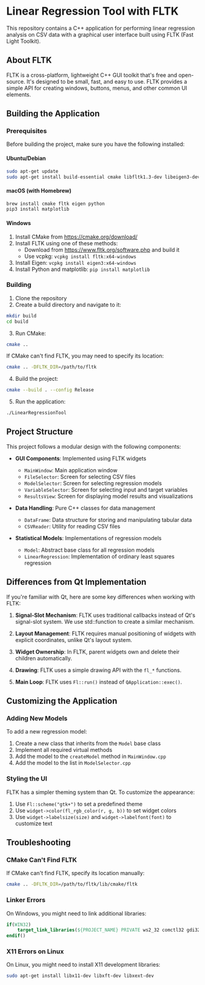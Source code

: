 # Linear Regression Tool with FLTK

This repository contains a C++ application for performing linear regression analysis on CSV data with a graphical user interface built using FLTK (Fast Light Toolkit).

## About FLTK

FLTK is a cross-platform, lightweight C++ GUI toolkit that's free and open-source. It's designed to be small, fast, and easy to use. FLTK provides a simple API for creating windows, buttons, menus, and other common UI elements.

## Building the Application

### Prerequisites

Before building the project, make sure you have the following installed:

#### Ubuntu/Debian
```bash
sudo apt-get update
sudo apt-get install build-essential cmake libfltk1.3-dev libeigen3-dev python3-dev python3-matplotlib
```

#### macOS (with Homebrew)
```bash
brew install cmake fltk eigen python
pip3 install matplotlib
```

#### Windows
1. Install CMake from https://cmake.org/download/
2. Install FLTK using one of these methods:
   - Download from https://www.fltk.org/software.php and build it
   - Use vcpkg: `vcpkg install fltk:x64-windows`
3. Install Eigen: `vcpkg install eigen3:x64-windows`
4. Install Python and matplotlib: `pip install matplotlib`

### Building

1. Clone the repository
2. Create a build directory and navigate to it:
```bash
mkdir build
cd build
```

3. Run CMake:
```bash
cmake .. 
```

If CMake can't find FLTK, you may need to specify its location:
```bash
cmake .. -DFLTK_DIR=/path/to/fltk
```

4. Build the project:
```bash
cmake --build . --config Release
```

5. Run the application:
```bash
./LinearRegressionTool
```

## Project Structure

This project follows a modular design with the following components:

- **GUI Components**: Implemented using FLTK widgets
  - `MainWindow`: Main application window
  - `FileSelector`: Screen for selecting CSV files
  - `ModelSelector`: Screen for selecting regression models
  - `VariableSelector`: Screen for selecting input and target variables
  - `ResultsView`: Screen for displaying model results and visualizations

- **Data Handling**: Pure C++ classes for data management
  - `DataFrame`: Data structure for storing and manipulating tabular data
  - `CSVReader`: Utility for reading CSV files

- **Statistical Models**: Implementations of regression models
  - `Model`: Abstract base class for all regression models
  - `LinearRegression`: Implementation of ordinary least squares regression

## Differences from Qt Implementation

If you're familiar with Qt, here are some key differences when working with FLTK:

1. **Signal-Slot Mechanism**: FLTK uses traditional callbacks instead of Qt's signal-slot system. We use std::function to create a similar mechanism.

2. **Layout Management**: FLTK requires manual positioning of widgets with explicit coordinates, unlike Qt's layout system.

3. **Widget Ownership**: In FLTK, parent widgets own and delete their children automatically.

4. **Drawing**: FLTK uses a simple drawing API with the `fl_*` functions.

5. **Main Loop**: FLTK uses `Fl::run()` instead of `QApplication::exec()`.

## Customizing the Application

### Adding New Models

To add a new regression model:

1. Create a new class that inherits from the `Model` base class
2. Implement all required virtual methods
3. Add the model to the `createModel` method in `MainWindow.cpp`
4. Add the model to the list in `ModelSelector.cpp`

### Styling the UI

FLTK has a simpler theming system than Qt. To customize the appearance:

1. Use `Fl::scheme("gtk+")` to set a predefined theme
2. Use `widget->color(fl_rgb_color(r, g, b))` to set widget colors
3. Use `widget->labelsize(size)` and `widget->labelfont(font)` to customize text

## Troubleshooting

### CMake Can't Find FLTK

If CMake can't find FLTK, specify its location manually:
```bash
cmake .. -DFLTK_DIR=/path/to/fltk/lib/cmake/fltk
```

### Linker Errors

On Windows, you might need to link additional libraries:
```cmake
if(WIN32)
    target_link_libraries(${PROJECT_NAME} PRIVATE ws2_32 comctl32 gdi32 oleaut32 uuid)
endif()
```

### X11 Errors on Linux

On Linux, you might need to install X11 development libraries:
```bash
sudo apt-get install libx11-dev libxft-dev libxext-dev
```